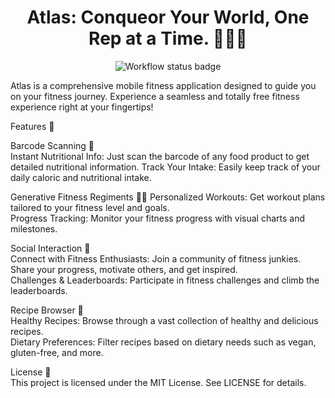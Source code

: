 <div align="center">
    <h1>Atlas: Conqueor Your World, One Rep at a Time. 🏋️‍♂️🍎</h1>
    <img src="https://github.com/<OWNER>/<REPOSITORY>/actions/workflows/<WORKFLOW_FILE>/badge.svg" alt="Workflow status badge">
</div>

Atlas is a comprehensive mobile fitness application designed to guide you on your fitness journey. Experience a seamless and totally free fitness experience right at your fingertips!

Features 🌟  

Barcode Scanning 🛒  
Instant Nutritional Info: Just scan the barcode of any food product to get detailed nutritional information.
Track Your Intake: Easily keep track of your daily caloric and nutritional intake.  

Generative Fitness Regiments 🏃‍♀️
Personalized Workouts: Get workout plans tailored to your fitness level and goals.  
Progress Tracking: Monitor your fitness progress with visual charts and milestones.  

Social Interaction 🤝  
Connect with Fitness Enthusiasts: Join a community of fitness junkies. Share your progress, motivate others, and get inspired.  
Challenges & Leaderboards: Participate in fitness challenges and climb the leaderboards.  

Recipe Browser 🍲  
Healthy Recipes: Browse through a vast collection of healthy and delicious recipes.  
Dietary Preferences: Filter recipes based on dietary needs such as vegan, gluten-free, and more.


License 📄  
This project is licensed under the MIT License. See LICENSE for details.
